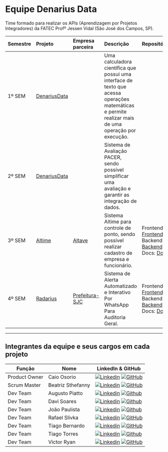 # Equipe Denarius Data

Time formado para realizar os APIs (Aprendizagem por Projetos Integradores) da FATEC Profº Jessen Vidal (São José dos Campos, SP).

<div align="center">

| Semestre | Projeto                                                                  | Empresa parceira                               | Descrição                                                                                                                                                                                                             | Repositórios                                                                                                                                                                                                                                                                                                                                                                                                                                                                                                                                                       |
| :------- | :----------------------------------------------------------------------- | :--------------------------------------------- | :-------------------------------------------------------------------------------------------------------------------------------------------------------------------------------------------------------------------- | :----------------------------------------------------------------------------------------------------------------------------------------------------------------------------------------------------------------------------------------------------------------------------------------------------------------------------------------------------------------------------------------------------------------------------------------------------------------------------------------------------------------------------------------------------------------- 
| 1º SEM   | [DenariusData](https://github.com/DenariusData/API-1sem)                |                                                             |Uma calculadora científica que possui uma interface de texto que acessa operações matemáticas e permite realizar mais de uma operação por execução. |
| 2º SEM   | [DenariusData](https://github.com/DenariusData/API-2SEM)                |                                                             | Sistema de Avaliação PACER, sendo possível simplificar uma avaliação e garantir as integração de dados. |
| 3º SEM   | [Altime](https://github.com/DenariusData/API-3SEM)                      | [Altave](https://altave.com.br/nossa-historia/)             | Sistema Altime para controle de ponto, sendo possível realizar cadastro de empresa e funcionário. | Frontend: <a href="https://github.com/DenariusData/DenariusData-Front/tree/main">Frontend</a> <br> Backend: <a href="https://github.com/DenariusData/DenariusData-Back/tree/main">Backend</a> <br> Docs: <a href="https://github.com/DenariusData/DenariusData-docs/tree/main">Docs</a> |
| 4º SEM   | [Radarius](https://github.com/DenariusData/API-4SEM)           |  [Prefeitura-SJC](https://www.sjc.sp.gov.br/)                                                                      | Sistema de Alerta Automatizado e Interativo Por WhatsApp Para Auditoria Geral.                       |Frontend: <a href="https://github.com/DenariusData/API-4SEM-FRONTEND/tree/7c1a9b23f92f60d9688347a1c04a4177cdeef7e7">Frontend</a> <br> Backend: <a href="https://github.com/DenariusData/API-4SEM-BACKEND/tree/c697dede161cffd941ea834ba804afac023a163f">Backend</a> <br> Docs: <a href="https://github.com/DenariusData/API-4SEM/tree/main/docs">Docs</a> |
</div>

---

## Integrantes da equipe e seus cargos em cada projeto

<div align="left">

|    Função     | Nome                  | LinkedIn & GitHub |
|---------------|-----------------------|-------------------|
| Product Owner | Caio Osorio           | [![Linkedin](https://img.shields.io/badge/Linkedin-blue?logo=Linkedin&logoColor=white)](https://www.linkedin.com/in/caio-o-a67224200/) [![GitHub](https://img.shields.io/badge/GitHub-111217?logo=github&logoColor=white)](https://github.com/User-Business) |
| Scrum Master  | Beatriz Sthefanny     | [![Linkedin](https://img.shields.io/badge/Linkedin-blue?logo=Linkedin&logoColor=white)](https://www.linkedin.com/in/beatriz-santos-0b6773220/) [![GitHub](https://img.shields.io/badge/GitHub-111217?logo=github&logoColor=white)](https://github.com/BeatrizSantos00) |
| Dev Team      | Augusto Piatto        | [![Linkedin](https://img.shields.io/badge/Linkedin-blue?logo=Linkedin&logoColor=white)](https://www.linkedin.com/in/augusto-piatto/) [![Github](https://img.shields.io/badge/GitHub-111217?logo=github&logoColor=white)](https://github.com/augustopiatto) |
| Dev Team      | Davi Soares           | [![Linkedin](https://img.shields.io/badge/Linkedin-blue?logo=Linkedin&logoColor=white)](https://www.linkedin.com/in/dsf21/) [![Github](https://img.shields.io/badge/GitHub-111217?logo=github&logoColor=white)](https://github.com/DaviSFS21) |
| Dev Team      | João Paulista         | [![Linkedin](https://img.shields.io/badge/Linkedin-blue?logo=Linkedin&logoColor=white)](https://www.linkedin.com/in/joaopaulista/) [![Github](https://img.shields.io/badge/GitHub-111217?logo=github&logoColor=white)](https://github.com/joaopaulista) |
| Dev Team      | Rafael Slivka         | [![Linkedin](https://img.shields.io/badge/Linkedin-blue?logo=Linkedin&logoColor=white)](https://www.linkedin.com/in/rafael-lopes-slivka-07753326a/) [![GitHub](https://img.shields.io/badge/GitHub-111217?logo=github&logoColor=white)](https://github.com/rafaslivka) |
| Dev Team      | Tiago Bernardo        | [![Linkedin](https://img.shields.io/badge/Linkedin-blue?logo=Linkedin&logoColor=white)](https://www.linkedin.com/in/tiagobernardosantos/) [![GitHub](https://img.shields.io/badge/GitHub-111217?logo=github&logoColor=white)](https://github.com/TiagoBernardoSantos) |
| Dev Team      | Tiago Torres          | [![Linkedin](https://img.shields.io/badge/Linkedin-blue?logo=Linkedin&logoColor=white)](https://www.linkedin.com/in/tiago-torres-dos-reis/) [![Github](https://img.shields.io/badge/GitHub-111217?logo=github&logoColor=white)](https://github.com/TiagoTReis)
| Dev Team      | Victor Ryan           | [![Linkedin](https://img.shields.io/badge/Linkedin-blue?logo=Linkedin&logoColor=white)](https://www.linkedin.com/in/victor-ryan-51738b261) [![GitHub](https://img.shields.io/badge/GitHub-111217?logo=github&logoColor=white)](https://github.com/yzvictorr) |

</div>
